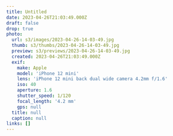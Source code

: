```yaml
---
title: Untitled
date: 2023-04-26T21:03:49.000Z
draft: false
drop: true
photo:
  url: s3/images/2023-04-26-14-03-49.jpg
  thumb: s3/thumbs/2023-04-26-14-03-49.jpg
  preview: s3/previews/2023-04-26-14-03-49.jpg
  created: 2023-04-26T21:03:49.000Z
  exif:
    make: Apple
    model: 'iPhone 12 mini'
    lens: 'iPhone 12 mini back dual wide camera 4.2mm f/1.6'
    iso: 40
    aperture: 1.6
    shutter_speed: 1/120
    focal_length: '4.2 mm'
    gps: null
  title: null
  caption: null
links: []
---
```

